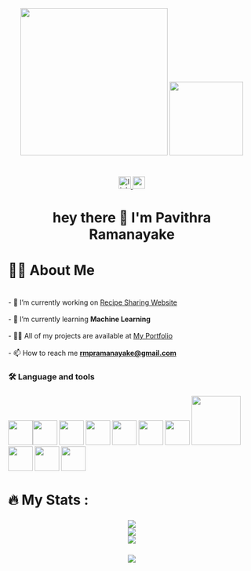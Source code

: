 <div align="center">
  <img src="https://github.com/user-attachments/assets/fddcdbcd-5ea2-4416-9f59-ca7fd9394aca" width="300">
  <img src="https://github.com/Anmol-Baranwal/Cool-GIFs-For-GitHub/assets/74038190/6f28d73e-0d7e-4a6c-8ddf-bb24b69a71c0" width="150">
<br><br>
</div>
  
###

<div align="center" >
  <a href="linkedin.com/in/pavithra-ramanayake-52918a251" target="_blank">
    <img src="https://img.shields.io/static/v1?message=LinkedIn&logo=linkedin&label=&color=0077B5&logoColor=white&labelColor=&style=for-the-badge" height="25" alt="linkedin logo"  />
  </a>
  <a href="rmpramanayake@gmail.com" target="_blank">
    <img src="https://img.shields.io/static/v1?message=Gmail&logo=gmail&label=&color=D14836&logoColor=white&labelColor=&style=for-the-badge" height="25" alt="gmail logo"  />
  </a>
</div>



<h1 align="center">hey there 👋 I'm Pavithra Ramanayake </h1>

#

<h1 align="left">👩‍💻 About Me</h1>

###

<br>- 🔭 I’m currently working on [Recipe Sharing Website](https://github.com/Pavith00/RecipeSharing.git)<br><br>- 🌱 I’m currently learning **Machine Learning**<br><br>- 👨‍💻 All of my projects are available at [My Portfolio](https://pavith00.github.io/myportfolio)<br><br>- 📫 How to reach me **rmpramanayake@gmail.com**


###

<h3 align="left">🛠 Language and tools</h3>

###

<div align="left">
  <img src="https://user-images.githubusercontent.com/74038190/212257454-16e3712e-945a-4ca2-b238-408ad0bf87e6.gif" width="50"><img src="https://user-images.githubusercontent.com/74038190/212257472-08e52665-c503-4bd9-aa20-f5a4dae769b5.gif" width="50">
<img src="https://user-images.githubusercontent.com/74038190/212257468-1e9a91f1-b626-4baa-b15d-5c385dfa7ed2.gif" width="50">
<img src="https://user-images.githubusercontent.com/74038190/212257465-7ce8d493-cac5-494e-982a-5a9deb852c4b.gif" width="50">
<img src="https://user-images.githubusercontent.com/74038190/212257460-738ff738-247f-4445-a718-cdd0ca76e2db.gif" width="50">
<img src="https://user-images.githubusercontent.com/74038190/212257467-871d32b7-e401-42e8-a166-fcfd7baa4c6b.gif" width="50">
<img src="https://user-images.githubusercontent.com/74038190/212281756-450d3ffa-9335-4b98-a965-db8a18fee927.gif" width="50">
<img src="https://user-images.githubusercontent.com/74038190/212281775-b468df30-4edc-4bf8-a4ee-f52e1aaddc86.gif" width="100">
<img src="https://github.com/Anmol-Baranwal/Cool-GIFs-For-GitHub/assets/74038190/398b19b1-9aae-4c1f-8bc0-d172a2c08d68" width="50">
<img src="https://github.com/Anmol-Baranwal/Cool-GIFs-For-GitHub/assets/74038190/67f477ed-6624-42da-99f0-1a7b1a16eecb" width="50">
<img src="https://github.com/Anmol-Baranwal/Cool-GIFs-For-GitHub/assets/74038190/29fd6286-4e7b-4d6c-818f-c4765d5e39a9" width="50">


</div>

###

<h1 align="left">🔥   My Stats :</h1>

###

<div align="center">

![](https://github-readme-stats.vercel.app/api?username=Pavith00&theme=highcontrast&hide_border=false&include_all_commits=false&count_private=false)<br/>
![](https://github-readme-streak-stats.herokuapp.com/?user=Pavith00&theme=highcontrast&hide_border=false)<br/>
![](https://github-readme-stats.vercel.app/api/top-langs/?username=Pavith00&theme=highcontrast&hide_border=false&include_all_commits=false&count_private=false&layout=compact)

</div>


###
<div align="center">
  <img src="https://profile-counter.glitch.me/Pavith00/count.svg?"  />
</div>

###


